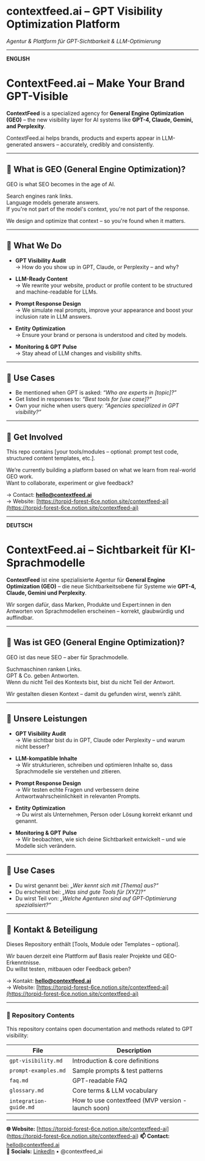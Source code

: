 # contextfeed.ai – GPT Visibility Optimization Platform  
_Agentur & Plattform für GPT-Sichtbarkeit & LLM-Optimierung_

---

**ENGLISH**

# ContextFeed.ai – Make Your Brand GPT-Visible

**ContextFeed** is a specialized agency for **General Engine Optimization (GEO)** – the new visibility layer for AI systems like **GPT-4, Claude, Gemini, and Perplexity**.

ContextFeed.ai helps brands, products and experts appear in LLM-generated answers – accurately, credibly and consistently.

---

## 🚀 What is GEO (General Engine Optimization)?

GEO is what SEO becomes in the age of AI.

Search engines rank links.  
Language models generate answers.  
If you're not part of the model's context, you're not part of the response.

We design and optimize that context – so you're found when it matters.

---

## 🔧 What We Do

- **GPT Visibility Audit**  
  → How do you show up in GPT, Claude, or Perplexity – and why?

- **LLM-Ready Content**  
  → We rewrite your website, product or profile content to be structured and machine-readable for LLMs.

- **Prompt Response Design**  
  → We simulate real prompts, improve your appearance and boost your inclusion rate in LLM answers.

- **Entity Optimization**  
  → Ensure your brand or persona is understood and cited by models.

- **Monitoring & GPT Pulse**  
  → Stay ahead of LLM changes and visibility shifts.

---

## 🧠 Use Cases

- Be mentioned when GPT is asked: *“Who are experts in [topic]?”*  
- Get listed in responses to: *“Best tools for [use case]?”*  
- Own your niche when users query: *“Agencies specialized in GPT visibility?”*

---

## 👋 Get Involved

This repo contains [your tools/modules – optional: prompt test code, structured content templates, etc.].

We’re currently building a platform based on what we learn from real-world GEO work.  
Want to collaborate, experiment or give feedback?

→ Contact: **hello@contextfeed.ai**  
→ Website: [https://torpid-forest-6ce.notion.site/contextfeed-ai](https://torpid-forest-6ce.notion.site/contextfeed-ai)

---

**DEUTSCH**

# ContextFeed.ai – Sichtbarkeit für KI-Sprachmodelle

**ContextFeed** ist eine spezialisierte Agentur für **General Engine Optimization (GEO)** – die neue Sichtbarkeitsebene für Systeme wie **GPT-4, Claude, Gemini und Perplexity**.

Wir sorgen dafür, dass Marken, Produkte und Expert:innen in den Antworten von Sprachmodellen erscheinen – korrekt, glaubwürdig und auffindbar.

---

## 🚀 Was ist GEO (General Engine Optimization)?

GEO ist das neue SEO – aber für Sprachmodelle.

Suchmaschinen ranken Links.  
GPT & Co. geben Antworten.  
Wenn du nicht Teil des Kontexts bist, bist du nicht Teil der Antwort.

Wir gestalten diesen Kontext – damit du gefunden wirst, wenn’s zählt.

---

## 🔧 Unsere Leistungen

- **GPT Visibility Audit**  
  → Wie sichtbar bist du in GPT, Claude oder Perplexity – und warum nicht besser?

- **LLM-kompatible Inhalte**  
  → Wir strukturieren, schreiben und optimieren Inhalte so, dass Sprachmodelle sie verstehen und zitieren.

- **Prompt Response Design**  
  → Wir testen echte Fragen und verbessern deine Antwortwahrscheinlichkeit in relevanten Prompts.

- **Entity Optimization**  
  → Du wirst als Unternehmen, Person oder Lösung korrekt erkannt und genannt.

- **Monitoring & GPT Pulse**  
  → Wir beobachten, wie sich deine Sichtbarkeit entwickelt – und wie Modelle sich verändern.

---

## 🧠 Use Cases

- Du wirst genannt bei: *„Wer kennt sich mit [Thema] aus?“*  
- Du erscheinst bei: *„Was sind gute Tools für [XYZ]?“*  
- Du wirst Teil von: *„Welche Agenturen sind auf GPT-Optimierung spezialisiert?“*

---

## 👋 Kontakt & Beteiligung

Dieses Repository enthält [Tools, Module oder Templates – optional].

Wir bauen derzeit eine Plattform auf Basis realer Projekte und GEO-Erkenntnisse.  
Du willst testen, mitbauen oder Feedback geben?

→ Kontakt: **hello@contextfeed.ai**  
→ Website: [https://torpid-forest-6ce.notion.site/contextfeed-ai](https://torpid-forest-6ce.notion.site/contextfeed-ai)

---

### 📂 Repository Contents

This repository contains open documentation and methods related to GPT visibility:

| File | Description |
|------|-------------|
| `gpt-visibility.md` | Introduction & core definitions |
| `prompt-examples.md` | Sample prompts & test patterns |
| `faq.md` | GPT-readable FAQ |
| `glossary.md` | Core terms & LLM vocabulary |
| `integration-guide.md` | How to use contextfeed (MVP version - launch soon) |

---

**🌐 Website:** [https://torpid-forest-6ce.notion.site/contextfeed-ai] (https://torpid-forest-6ce.notion.site/contextfeed-ai)
**📫 Contact:** hello@contextfeed.ai  
**🔗 Socials:** [LinkedIn](https://www.linkedin.com/company/contextfeed-ai) • @contextfeed_ai

